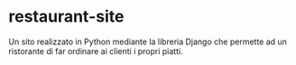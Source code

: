 # restaurant-site
Un sito realizzato in Python mediante la libreria Django che permette ad un ristorante di far ordinare ai clienti i propri piatti.
